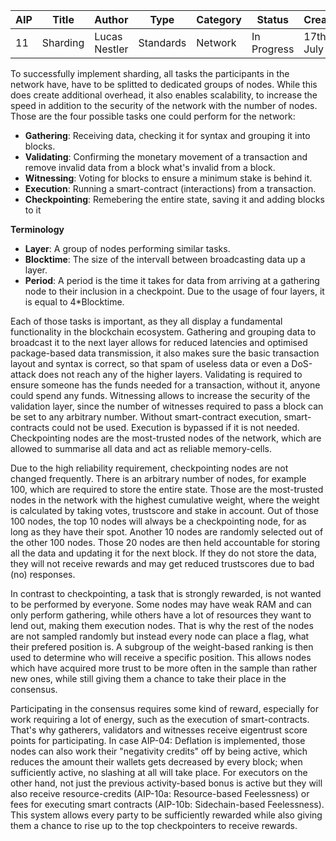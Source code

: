 | AIP | Title | Author | Type | Category | Status | Created |
|---|---|---|---|---|---|---|
| 11 | Sharding | Lucas Nestler | Standards | Network | In Progress | 17th of July |

To successfully implement sharding, all tasks the participants in the network have, have to be splitted to dedicated groups of nodes. While this does create additional overhead, it also enables scalability, to increase the speed in addition to the security of the network with the number of nodes. Those are the four possible tasks one could perform for the network:
- **Gathering**: Receiving data, checking it for syntax and grouping it into blocks.
- **Validating**: Confirming the monetary movement of a transaction and remove invalid data from a block what's invalid from a block. 
- **Witnessing**: Voting for blocks to ensure a minimum stake is behind it.
- **Execution**: Running a smart-contract (interactions) from a transaction.
- **Checkpointing**: Remebering the entire state, saving it and adding blocks to it

**Terminology**
- **Layer**: A group of nodes performing similar tasks.
- **Blocktime**: The size of the intervall between broadcasting data up a layer.
- **Period**: A period is the time it takes for data from arriving at a gathering node to their inclusion in a checkpoint. Due to the usage of four layers, it is equal to 4*Blocktime.

Each of those tasks is important, as they all display a fundamental functionality in the blockchain ecosystem. Gathering and grouping data to broadcast it to the next layer allows for reduced latencies and optimised package-based data transmission, it also makes sure the basic transaction layout and syntax is correct, so that spam of useless data or even a DoS-attack does not reach any of the higher layers. Validating is required to ensure someone has the funds needed for a transaction, without it, anyone could spend any funds. Witnessing allows to increase the security of the validation layer, since the number of witnesses required to pass a block can be set to any arbitrary number. Without smart-contract execution, smart-contracts could not be used. Execution is bypassed if it is not needed. Checkpointing nodes are the most-trusted nodes of the network, which are allowed to summarise all data and act as reliable memory-cells.

Due to the high reliability requirement, checkpointing nodes are not changed frequently. There is an arbitrary number of nodes, for example 100, which are required to store the entire state. Those are the most-trusted nodes in the network with the highest cumulative weight, where the weight is calculated by taking votes, trustscore and stake in account. Out of those 100 nodes, the top 10 nodes 
will always be a checkpointing node, for as long as they have their spot. Another 10 nodes are randomly selected out of the other 100 nodes. Those 20 nodes are then held accountable for storing all the data and updating it for the next block. If they do not store the data, they will not receive rewards and may get reduced trustscores due to bad (no) responses.

In contrast to checkpointing, a task that is strongly rewarded, is not wanted to be performed by everyone. Some nodes may have weak RAM and can only perform gathering, while others have a lot of resources they want to lend out, making them execution nodes. That is why the rest of the nodes are not sampled randomly but instead every node can place a flag, what their prefered position is. A subgroup of the weight-based ranking is then used to determine who will receive a specific position. This allows nodes which have acquired more trust to be more often in the sample than rather new ones, while still giving them a chance to take their place in the consensus. 

Participating in the consensus requires some kind of reward, especially for work requiring a lot of energy, such as the execution of smart-contracts. That's why gatherers, validators and witnesses receive eigentrust score points for participating. In case AIP-04: Deflation is implemented, those nodes can also work their "negativity credits" off by being active, which reduces the amount their wallets gets decreased by every block; when sufficiently active, no slashing at all will take place. For executors on the other hand, not just the previous activity-based bonus is active but they will also receive resource-credits (AIP-10a: Resource-based Feelessness) or fees for executing smart contracts (AIP-10b: Sidechain-based Feelessness). This system allows every party to be sufficiently rewarded while also giving them a chance to rise up to the top checkpointers to receive rewards.




